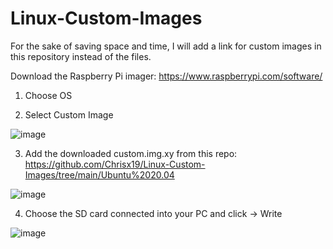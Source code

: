 # Linux-Custom-Images
For the sake of saving space and time, I will add a link for custom images in this repository instead of the files.

Download the Raspberry Pi imager: https://www.raspberrypi.com/software/


1) Choose OS

2) Select Custom Image

![image](https://user-images.githubusercontent.com/107272321/199914729-a1e75c76-3f42-4642-b671-537352486dc9.png)

3) Add the downloaded custom.img.xy from this repo: https://github.com/Chrisx19/Linux-Custom-Images/tree/main/Ubuntu%2020.04

![image](https://user-images.githubusercontent.com/107272321/199914901-907f8c5f-2acd-4621-951e-a990758db062.png)

4) Choose the SD card connected into your PC and click -> Write

![image](https://user-images.githubusercontent.com/107272321/199915029-d34d798a-bb5b-47f1-ba49-c4a40dac22a8.png)
